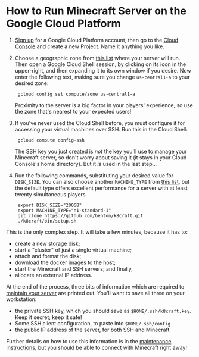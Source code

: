 How to Run Minecraft Server on the Google Cloud Platform
======

1. [Sign up][1] for a Google Cloud Platform account, then go to the [Cloud Console][2] and create a new Project. Name it anything you like.

2. Choose a geographic zone from [this list][3] where your server will run. Then open a Google Cloud Shell session, by clicking on its icon in the upper-right, and then expanding it to its own window if you desire. Now enter the following text, making sure you change `us-central1-a` to your desired zone:

        gcloud config set compute/zone us-central1-a

    Proximity to the server is a big factor in your players' experience, so use the zone that's nearest to your expected users!

3. If you've never used the Cloud Shell before, you must configure it for accessing your virtual machines over SSH. Run this in the Cloud Shell:

        gcloud compute config-ssh

    The SSH key you just created is *not* the key you'll use to manage your Minecraft server, so don't worry about saving it (it stays in your Cloud Console's home directory). But it _is_ used in the last step...

4. Run the following commands, substituting your desired value for `DISK_SIZE`. You can also choose another `MACHINE_TYPE` from [this list][5], but the default type offers excellent performance for a server with at least twenty simultaneous players.

        export DISK_SIZE="200GB"
        export MACHINE_TYPE="n1-standard-1"
        git clone https://github.com/benton/k8craft.git
        ./k8craft/bin/setup.sh

  This is the only complex step. It will take a few minutes, because it has to:
  * create a new storage disk;
  * start a "cluster" of just a single virtual machine;
  * attach and format the disk;
  * download the docker images to the host;
  * start the Minecraft and SSH servers; and finally,
  * allocate an external IP address.

  At the end of the process, three bits of information which are required to [maintain your server][4] are printed out. You'll want to save all three on your workstation:

  * the private SSH key, which you should save as `$HOME/.ssh/k8craft.key`. Keep it secret; keep it safe!
  * Some SSH client configuration, to paste into `$HOME/.ssh/config`
  * the public IP address of the server, for both SSH and Minecraft

  Further details on how to use this information is in the [maintenance instructions][4], but you should be able to connect with Minecraft right away!


[1]:https://cloud.google.com/free-trial/
[2]:https://console.cloud.google.com/home/dashboard
[3]:https://cloud.google.com/compute/images/zones_diagram.svg
[4]:https://github.com/benton/k8craft/blob/master/doc/maintenance.md
[5]:https://cloud.google.com/compute/docs/machine-types
